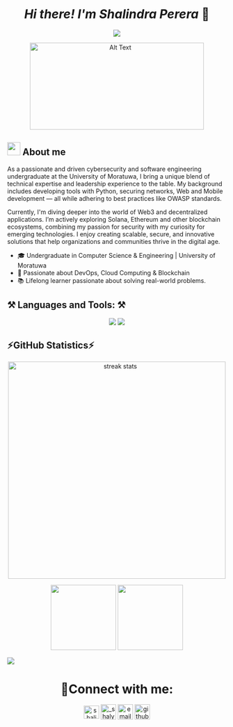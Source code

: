 <div id="hey" align="center">
  <h1>
   <!-- <img src="https://media.giphy.com/media/hvRJCLFzcasrR4ia7z/giphy.gif" width=35 /> -->
    <i>Hi there!
    I'm Shalindra Perera</i> 👋
  </h1>
</div>

<div id="badges" align="center">
<!-- <p align="center">
  <a href="https://github.com/DenverCoder1/readme-typing-svg"><img src="https://readme-typing-svg.herokuapp.com?font=Montserrat&color=%200C8BE25&size=30&center=true&vCenter=true&width=600&height=100&lines=👨‍💻I'm+a+CSE+Student;🕵️‍♂️ Cybersecurity+Proffessional;📱Mobile+App+Developer"></a>
</p> -->
<!-- <p align="center">
  <a href="https://github.com/CodeWhiteWeb/CodeWhiteWeb"><img src="https://readme-typing-svg.herokuapp.com?color=%2336BCF7&center=true&vCenter=true&lines=👨‍💻I'm+a+CSE+Student;Cybersecurity+Proffessional;Mobile+App+Developer"></a>
</p> -->

<p align="center">
  <a href="https://github.com/Shalindra-CyberCodeX/Shalindra-CyberCodeX"><img src="https://readme-typing-svg.herokuapp.com?color=%2336BCF7&center=true&vCenter=true&lines=👨‍💻I'm+a+CSE+Undergraduate;🕵️‍♂️Cybersecurity+Proffessional;📱Mobile+App+Developer;🌐Web+Developer"></a>
</p>

  <!-- <a href="mailto:alishandev@proton.me">
    <img src="https://img.shields.io/badge/-Email%20Me-red?style=for-the-badge" alt="Website Badge"/>
  </a>
  <a href="https://t.me/al3shan">
    <img src="https://img.shields.io/badge/Telegram-blue?style=for-the-badge&logo=telegram&logoColor=white" alt="Twitter Badge"/>
  </a>
  <a href="https://al3sha9.github.io/portfolio/">
    <img src="https://img.shields.io/badge/-My%20Website-red?style=for-the-badge" alt="Website Badge"/>
  </a>
  <a href="https://twitter.com/alishxn_">
    <img src="https://img.shields.io/badge/Twitter-blue?style=for-the-badge&logo=twitter&logoColor=white" alt="Twitter Badge"/>
  </a> -->
</div>

<div align="center">
  
<!-- ![Alt Text](https://media4.giphy.com/media/v1.Y2lkPTc5MGI3NjExM29wYXVkbnN3NzF1aWdkZHhjcDF3aTBkZXdieXR4amljeXI2Ymo0eiZlcD12MV9pbnRlcm5hbF9naWZfYnlfaWQmY3Q9Zw/L1R1tvI9svkIWwpVYr/giphy.gif) -->
<!-- 
[![Alt Text](https://media4.giphy.com/media/v1.Y2lkPTc5MGI3NjExN3c4bHAwbXNiM2Y4cG1iMXJ1eml4YWhzMnhlOWVzYTlyZnhsNmwyYSZlcD12MV9pbnRlcm5hbF9naWZfYnlfaWQmY3Q9Zw/MD0svLSDeudszrNrp0/giphy.gif)](https://example.com) -->

<a href="https://example.com">
  <img src="https://media4.giphy.com/media/v1.Y2lkPTc5MGI3NjExN3c4bHAwbXNiM2Y4cG1iMXJ1eml4YWhzMnhlOWVzYTlyZnhsNmwyYSZlcD12MV9pbnRlcm5hbF9naWZfYnlfaWQmY3Q9Zw/MD0svLSDeudszrNrp0/giphy.gif" width="400" height="200" alt="Alt Text">
</a>

</div>


## <picture><img src = "https://github.com/7oSkaaa/7oSkaaa/blob/main/Images/about_me.gif?raw=true" width = 30px></picture> About me
 
As a passionate and driven cybersecurity and software engineering undergraduate at the University of Moratuwa, I bring a unique blend of technical expertise and leadership experience to the table. My background includes developing tools with Python, securing networks, Web and Mobile development  — all while adhering to best practices like OWASP standards.

Currently, I'm diving deeper into the world of Web3 and decentralized applications. I’m actively exploring Solana, Ethereum and other blockchain ecosystems, combining my passion for security with my curiosity for emerging technologies. I enjoy creating scalable, secure, and innovative solutions that help organizations and communities thrive in the digital age.

- 🎓 Undergraduate in Computer Science & Engineering | University of Moratuwa
- 🔐 Passionate about DevOps, Cloud Computing & Blockchain 
- 📚 Lifelong learner passionate about solving real-world problems.



## ⚒️ Languages and Tools: ⚒️
<div align="center"> 
  
  <img src="https://skillicons.dev/icons?i=java,c,cpp,express,docker,git,github,linux,html,javascript,css,kali" />
  <img src="https://skillicons.dev/icons?i=markdown,aws,mysql,nodejs,python,bash,react,figma,vscode,flutter,firebase" />
  <br/>
  
</div>
 

## ⚡GitHub Statistics⚡
 




<!-- [![Top Langs](https://github-readme-stats.vercel.app/api/top-langs/?username=Shalindra-CyberCodeX&layout=compact&theme=vision-friendly-dark)](https://github.com/anuraghazra/github-readme-stats) -->

<div align="left"> 
<p align="center">
<img  width=500 src="https://github-readme-streak-stats-salesp07.vercel.app/?user=Shalindra-CyberCodeX&count_private=true&theme=vision-friendly-dark&border_radius=10" alt="streak stats"/>
</p>
<p align= "center">
 <img height= "150" src="https://github-readme-stats.vercel.app/api?username=Shalindra-CyberCodeX&theme=react&show_icons=true&include_all_commits=true" /> 
  <img height= "150" src="https://github-readme-stats.vercel.app/api/top-langs/?username=Shalindra-CyberCodeX&theme=react&layout=compact" />
</p>

<!-- <img width=400 src="https://github-readme-stats-salesp07.vercel.app/api/top-langs/?username=Shalindra-CyberCodeX&hide=HTML&langs_count=10&layout=compact&card_width=350&theme=vision-friendly-dark&border_radius=10&size_weight=0.5&count_weight=0.5" alt="top langs" />
</p>

[![Shalindra's GitHub stats](https://github-readme-stats.vercel.app/api?username=Shalindra-CyberCodeX&show_icons=true&theme=vision-friendly-dark)](https://github.com/al3sha9/github-readme-stats) -->

</div>
<img src="https://user-images.githubusercontent.com/73097560/115834477-dbab4500-a447-11eb-908a-139a6edaec5c.gif">
<h1 align="center">🤝Connect with me:</h1>



<div align="center">
<a href="https://linkedin.com/in/shalindra-perera" target="blank"><img align="center" src="https://raw.githubusercontent.com/rahuldkjain/github-profile-readme-generator/master/src/images/icons/Social/linked-in-alt.svg" alt="shalindra-perera" height="30" width="35" /></a>
<a href="https://X.com/" target="blank"><img align="center" src="https://img.icons8.com/?size=100&id=phOKFKYpe00C&format=png&color=FFFFFF" alt="_shalyyy__" height="35" width="35" /></a> 
<a href="shalindraperera396@gmail.com" target="blank"><img align="center" src="https://img.icons8.com/?size=100&id=P7UIlhbpWzZm&format=png&color=000000" alt="email" height="35" width="35" /></a>  
<a href="https://github.com/Shalindra-CyberCodeX" target="blank"><img align="center" src="https://img.icons8.com/?size=100&id=16318&format=png&color=FFFFFF" alt="github" height="35" width="35" /></a>  
</div>




